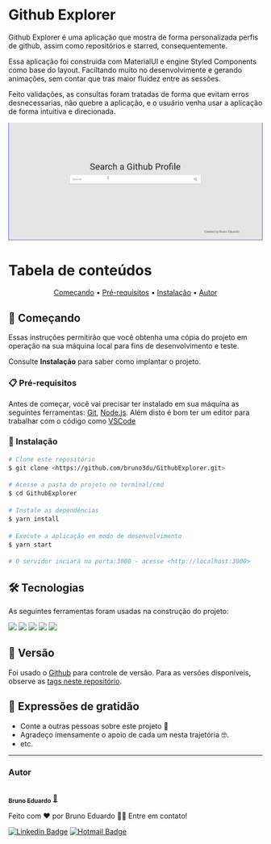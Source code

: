 <!-- @format -->

# Github Explorer

Github Explorer é uma aplicação que mostra de forma personalizada perfis de github, assim como repositórios e starred, consequentemente.

Essa aplicação foi construida com MaterialUI e engine Styled Components como base do layout. Faciltando muito no desenvolvimente e gerando animações, sem contar que tras maior fluidez entre as sessões.

Feito validações, as consultas foram tratadas de forma que evitam erros desnecessarias, não quebre a aplicação, e o usuário venha usar a aplicação de forma intuitiva e direcionada.

<div align="center">
  <img src="./image/githubExplorer.gif" />
</div>

# Tabela de conteúdos

<p align="center">
 <a href="#começando">Começando</a> •
 <a href="#prerequisitos">Pré-requisitos</a> • 
 <a href="#instalação">Instalação</a> • 
 <a href="#autor">Autor</a>
</p>

## 🚀 Começando

Essas instruções permitirão que você obtenha uma cópia do projeto em operação na sua máquina local para fins de desenvolvimento e teste.

Consulte **Instalação** para saber como implantar o projeto.

### 📋 Pré-requisitos

Antes de começar, você vai precisar ter instalado em sua máquina as seguintes ferramentas:
[Git](https://git-scm.com), [Node.js](https://nodejs.org/en/).
Além disto é bom ter um editor para trabalhar com o código como [VSCode](https://code.visualstudio.com/)

### 🔧 Instalação

```bash
# Clone este repositório
$ git clone <https://github.com/bruno3du/GithubExplorer.git>

# Acesse a pasta do projeto no terminal/cmd
$ cd GithubExplorer

# Instale as dependências
$ yarn install

# Execute a aplicação em modo de desenvolvimento
$ yarn start

# O servidor inciará na porta:3000 - acesse <http://localhost:3000>
```

## 🛠 Tecnologias

As seguintes ferramentas foram usadas na construção do projeto:

<div align="left">
<img src="https://img.shields.io/badge/React-20232A?style=for-the-badge&logo=react&logoColor=61DAFB" >
<img src="https://img.shields.io/badge/JavaScript-323330?style=for-the-badge&logo=javascript&logoColor=F7DF1E" >
<img src="https://img.shields.io/badge/HTML5-E34F26?style=for-the-badge&logo=html5&logoColor=white" />
<img src="https://img.shields.io/badge/Material%20UI-007FFF?style=for-the-badge&logo=mui&logoColor=white" />
<img src="https://img.shields.io/badge/styled--components-DB7093?style=for-the-badge&logo=styled-components&logoColor=white" />
</div>

## 📌 Versão

Foi usado o [Github](https://github.com/) para controle de versão. Para as versões disponíveis, observe as [tags neste repositório](https://github.com/suas/tags/do/projeto).

## 🎁 Expressões de gratidão

- Conte a outras pessoas sobre este projeto 📢
- Agradeço imensamente o apoio de cada um nesta trajetória 🤓.
- etc.

---

### Autor

<a href="https://github.com/bruno3du">
 <img style="border-radius: 50%;" src="https://avatars.githubusercontent.com/u/83365446?v=4" width="100px;" alt=""/>
 <br />
 <sub><b>Bruno Eduardo</b></sub></a> <a href="https://github.com/bruno3du" title="My Photo Profile">🚀</a>

Feito com ❤️ por Bruno Eduardo 👋🏽 Entre em contato!

[![Linkedin Badge](https://img.shields.io/badge/-LinkedIn-blue?style=flat-square&logo=linkedin&logoColor=white&link=https://www.linkedin.com/in/bruno-eduardo-alves/)](https://www.linkedin.com/in/bruno-eduardo-alves/)
[![Hotmail Badge](https://img.shields.io/badge/-bruno.3duardo@hotmail.com-0078D4?style=flat-square&logo=microsoft-outlook&logoColor=white&link=mailto:bruno.3duardo@hotmail.com)](mailto:bruno.3duardo@hotmail.com)
